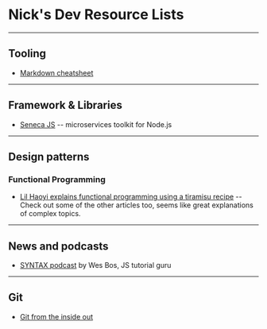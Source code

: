 # Nick's Dev Resource Lists
-----
## Tooling
- [Markdown cheatsheet](https://github.com/adam-p/markdown-here/wiki/Markdown-Cheatsheet)

-----
## Framework & Libraries
- [Seneca JS](http://senecajs.org/) -- microservices toolkit for Node.js 

-----
## Design patterns

### Functional Programming
- [Lil Haoyi explains functional programming using a tiramisu recipe](http://www.lihaoyi.com/post/WhatsFunctionalProgrammingAllAbout.html) -- Check out some of the other articles too, seems like great explanations of complex topics.

-----
## News and podcasts
- [SYNTAX podcast](https://syntax.fm/) by Wes Bos, JS tutorial guru

-----
## Git
- [Git from the inside out](https://maryrosecook.com/blog/post/git-from-the-inside-out-talk)


